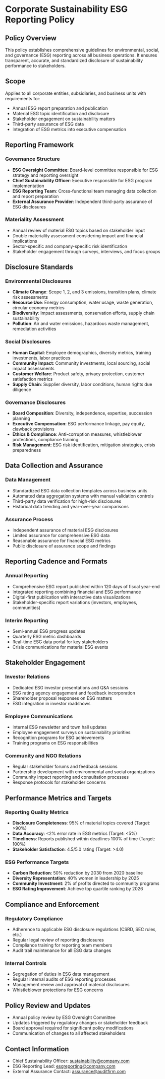 # Corporate Sustainability ESG Reporting Policy

## Policy Overview
This policy establishes comprehensive guidelines for environmental, social, and governance (ESG) reporting across all business operations. It ensures transparent, accurate, and standardized disclosure of sustainability performance to stakeholders.

## Scope
Applies to all corporate entities, subsidiaries, and business units with requirements for:
- Annual ESG report preparation and publication
- Material ESG topic identification and disclosure
- Stakeholder engagement on sustainability matters
- Third-party assurance of ESG data
- Integration of ESG metrics into executive compensation

## Reporting Framework

### Governance Structure
- **ESG Oversight Committee**: Board-level committee responsible for ESG strategy and reporting oversight
- **Chief Sustainability Officer**: Executive responsible for ESG program implementation
- **ESG Reporting Team**: Cross-functional team managing data collection and report preparation
- **External Assurance Provider**: Independent third-party assurance of ESG disclosures

### Materiality Assessment
- Annual review of material ESG topics based on stakeholder input
- Double materiality assessment considering impact and financial implications
- Sector-specific and company-specific risk identification
- Stakeholder engagement through surveys, interviews, and focus groups

## Disclosure Standards

### Environmental Disclosures
- **Climate Change**: Scope 1, 2, and 3 emissions, transition plans, climate risk assessments
- **Resource Use**: Energy consumption, water usage, waste generation, circular economy metrics
- **Biodiversity**: Impact assessments, conservation efforts, supply chain sustainability
- **Pollution**: Air and water emissions, hazardous waste management, remediation activities

### Social Disclosures
- **Human Capital**: Employee demographics, diversity metrics, training investments, labor practices
- **Community Impact**: Community investments, local sourcing, social impact assessments
- **Customer Welfare**: Product safety, privacy protection, customer satisfaction metrics
- **Supply Chain**: Supplier diversity, labor conditions, human rights due diligence

### Governance Disclosures
- **Board Composition**: Diversity, independence, expertise, succession planning
- **Executive Compensation**: ESG performance linkage, pay equity, clawback provisions
- **Ethics & Compliance**: Anti-corruption measures, whistleblower protections, compliance training
- **Risk Management**: ESG risk identification, mitigation strategies, crisis preparedness

## Data Collection and Assurance

### Data Management
- Standardized ESG data collection templates across business units
- Automated data aggregation systems with manual validation controls
- Third-party data verification for high-risk disclosures
- Historical data trending and year-over-year comparisons

### Assurance Process
- Independent assurance of material ESG disclosures
- Limited assurance for comprehensive ESG data
- Reasonable assurance for financial ESG metrics
- Public disclosure of assurance scope and findings

## Reporting Cadence and Formats

### Annual Reporting
- Comprehensive ESG report published within 120 days of fiscal year-end
- Integrated reporting combining financial and ESG performance
- Digital-first publication with interactive data visualizations
- Stakeholder-specific report variations (investors, employees, communities)

### Interim Reporting
- Semi-annual ESG progress updates
- Quarterly ESG metric dashboards
- Real-time ESG data portal for key stakeholders
- Crisis communications for material ESG events

## Stakeholder Engagement

### Investor Relations
- Dedicated ESG investor presentations and Q&A sessions
- ESG rating agency engagement and feedback incorporation
- Shareholder proposal responses on ESG matters
- ESG integration in investor roadshows

### Employee Communications
- Internal ESG newsletter and town hall updates
- Employee engagement surveys on sustainability priorities
- Recognition programs for ESG achievements
- Training programs on ESG responsibilities

### Community and NGO Relations
- Regular stakeholder forums and feedback sessions
- Partnership development with environmental and social organizations
- Community impact reporting and consultation processes
- Response protocols for stakeholder concerns

## Performance Metrics and Targets

### Reporting Quality Metrics
- **Disclosure Completeness**: 95% of material topics covered (Target: >90%)
- **Data Accuracy**: <2% error rate in ESG metrics (Target: <5%)
- **Timeliness**: Reports published within deadlines 100% of time (Target: 100%)
- **Stakeholder Satisfaction**: 4.5/5.0 rating (Target: >4.0)

### ESG Performance Targets
- **Carbon Reduction**: 50% reduction by 2030 from 2020 baseline
- **Diversity Representation**: 40% women in leadership by 2025
- **Community Investment**: 2% of profits directed to community programs
- **ESG Rating Improvement**: Achieve top quartile ranking by 2026

## Compliance and Enforcement

### Regulatory Compliance
- Adherence to applicable ESG disclosure regulations (CSRD, SEC rules, etc.)
- Regular legal review of reporting disclosures
- Compliance training for reporting team members
- Audit trail maintenance for all ESG data changes

### Internal Controls
- Segregation of duties in ESG data management
- Regular internal audits of ESG reporting processes
- Management review and approval of material disclosures
- Whistleblower protections for ESG concerns

## Policy Review and Updates
- Annual policy review by ESG Oversight Committee
- Updates triggered by regulatory changes or stakeholder feedback
- Board approval required for significant policy modifications
- Communication of changes to all affected stakeholders

## Contact Information
- Chief Sustainability Officer: sustainability@company.com
- ESG Reporting Lead: esgreporting@company.com
- External Assurance Contact: assurance@auditfirm.com
